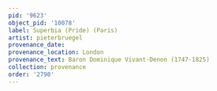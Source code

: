 ```yaml
---
pid: '9623'
object_pid: '10078'
label: Superbia (Pride) (Paris)
artist: pieterbruegel
provenance_date:
provenance_location: London
provenance_text: Baron Dominique Vivant-Denon (1747-1825)
collection: provenance
order: '2790'
---
```

